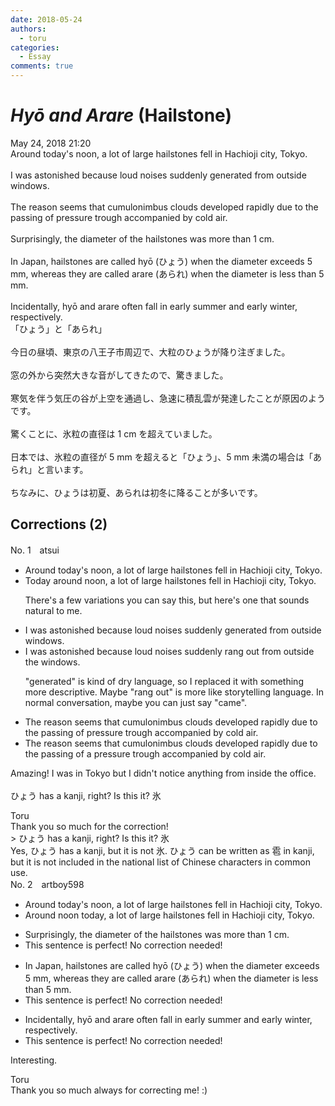 ```yaml
---
date: 2018-05-24
authors:
  - toru
categories:
  - Essay
comments: true
---
```


# <strong><em>Hyō and Arare</strong></em> (Hailstone)
<div class="date">May 24, 2018 21:20</div>
<div id="post"><div id="body_show_ori">
Around today's noon, a lot of large hailstones fell in Hachioji city, Tokyo.<br/><br/>I was astonished because loud noises suddenly generated from outside windows.<br/><br/>The reason seems that cumulonimbus clouds developed rapidly due to the passing of pressure trough accompanied by cold air.<br/><br/>Surprisingly, the diameter of the hailstones was more than 1 cm.<br/><br/>In Japan, hailstones are called hyō (ひょう) when the diameter exceeds 5 mm, whereas they are called arare (あられ) when the diameter is less than 5 mm.<br/><br/>Incidentally, hyō and arare often fall in early summer and early winter, respectively.
</div></div>

<!-- more -->

<div id="post_ja"><div id="body_show_mo">
「ひょう」と「あられ」<br/><br/>今日の昼頃、東京の八王子市周辺で、大粒のひょうが降り注ぎました。<br/><br/>窓の外から突然大きな音がしてきたので、驚きました。<br/><br/>寒気を伴う気圧の谷が上空を通過し、急速に積乱雲が発達したことが原因のようです。<br/><br/>驚くことに、氷粒の直径は 1 cm を超えていました。<br/><br/>日本では、氷粒の直径が 5 mm を超えると「ひょう」、5 mm 未満の場合は「あられ」と言います。<br/><br/>ちなみに、ひょうは初夏、あられは初冬に降ることが多いです。
</div></div>

## Corrections (2)
<div id="block"><div class="first_name"> No. 1　<span class="just_name">atsui</span></div><div id="block2">
<ul class="correction_field">
<li class="incorrect">Around today's noon, a lot of large hailstones fell in Hachioji city, Tokyo.</li>
<li class="corrected correct">
<span class="f_blue">Today around noon</span>, a lot of large hailstones fell in Hachioji city, Tokyo.
<p class="correction_comment">There's a few variations you can say this, but here's one that sounds natural to me.</p>
</li>
</ul>
<ul class="correction_field">
<li class="incorrect">I was astonished because loud noises suddenly generated from outside windows.</li>
<li class="corrected correct">
I was astonished because loud noises suddenly <span class="f_blue">rang out </span>from outside <span class="f_blue">the</span> windows.
<p class="correction_comment">"generated" is kind of dry language, so I replaced it with something more descriptive. Maybe "rang out" is more like storytelling language. In normal conversation, maybe you can just say "came".</p>
</li>
</ul>
<ul class="correction_field">
<li class="incorrect">The reason seems that cumulonimbus clouds developed rapidly due to the passing of pressure trough accompanied by cold air.</li>
<li class="corrected correct">
The reason seems that cumulonimbus clouds developed rapidly due to the passing of <span class="f_blue">a</span> pressure trough accompanied by cold air.
</li>
</ul>
<p class="comment_small">
 Amazing! I was in Tokyo but I didn't notice anything from inside the office.
 <br/>
 <br/>
 ひょう has a kanji, right? Is this it? 氷
</p>

</div><div class="name"><span class="just_name">Toru</span><br>
Thank you so much for the correction!<br/>&gt; ひょう has a kanji, right? Is this it? 氷<br/>Yes, ひょう has a kanji, but it is not 氷. ひょう can be written as 雹 in kanji, but it is not included in the national list of Chinese characters in common use.
</div>
</div>
<div id="block"><div class="first_name"> No. 2　<span class="just_name">artboy598</span></div><div id="block2">
<ul class="correction_field">
<li class="incorrect">Around today's noon, a lot of large hailstones fell in Hachioji city, Tokyo.</li>
<li class="corrected correct">
<span class="f_blue">Around noon today,</span> a lot of large hailstones fell in Hachioji city, Tokyo.
</li>
</ul>
<ul class="correction_field">
<li class="incorrect">Surprisingly, the diameter of the hailstones was more than 1 cm.</li>
<li class="corrected perfect">This sentence is perfect! No correction needed!</li>
</ul>
<ul class="correction_field">
<li class="incorrect">In Japan, hailstones are called hyō (ひょう) when the diameter exceeds 5 mm, whereas they are called arare (あられ) when the diameter is less than 5 mm.</li>
<li class="corrected perfect">This sentence is perfect! No correction needed!</li>
</ul>
<ul class="correction_field">
<li class="incorrect">Incidentally, hyō and arare often fall in early summer and early winter, respectively.</li>
<li class="corrected perfect">This sentence is perfect! No correction needed!</li>
</ul>
<p class="comment_small">
 Interesting.
</p>

</div><div class="name"><span class="just_name">Toru</span><br>
Thank you so much always for correcting me! :)
</div>
</div>
